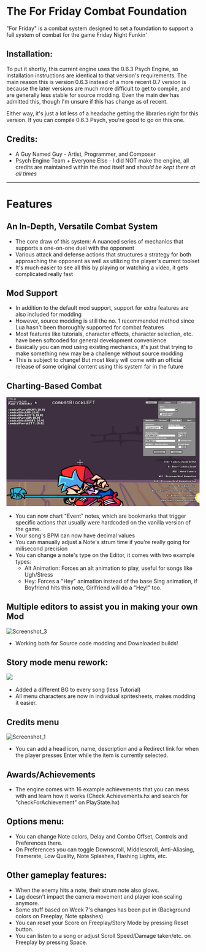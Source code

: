 # The For Friday Combat Foundation
"For Friday" is a combat system designed to set a foundation to support a full system of combat for the game Friday Night Funkin'
## Installation:
To put it shortly, this current engine uses the 0.6.3 Psych Engine, so installation instructions are identical to that version's requirements.
The main reason this is version 0.6.3 instead of a more recent 0.7 version is because the later versions are much more difficult to get to compile, and are generally less stable for source modding.
Even the main dev has admitted this, though I'm unsure if this has change as of recent.

Either way, it's just a lot less of a headache getting the libraries right for this version. If you can compile 0.6.3 Psych, you're good to go on this one.

## Credits:
* A Guy Named Guy - Artist, Programmer, and Composer
* Psych Engine Team + Everyone Else - I did NOT make the engine, all credits are maintained within the mod itself and *should be kept there at all times*
_____________________________________

# Features

## An In-Depth, Versatile Combat System
* The core draw of this system: A nuanced series of mechanics that supports a one-on-one duel with the opponent
* Various attack and defense actions that structures a strategy for both approaching the opponent as well as utilizing the player's current toolset
* It's much easier to see all this by playing or watching a video, it gets complicated really fast

## Mod Support
* In addition to the default mod support, support for extra features are also included for modding
* However, source modding is still the no. 1 recommended method since Lua hasn't been thoroughly supported for combat features
* Most features like tutorials, character effects, character selection, etc. have been softcoded for general development convenience
* Basically you can mod using existing mechanics, it's just that trying to make something new may be a challenge without source modding
* This is subject to change! But most likely will come with an official release of some original content using this system far in the future

## Charting-Based Combat
![](https://github.com/A-Guy-Named-Guy/For-Friday-PsychEngine-0.6.3/blob/master/docs/img/characterMenuEffects.png)
* You can now chart "Event" notes, which are bookmarks that trigger specific actions that usually were hardcoded on the vanilla version of the game.
* Your song's BPM can now have decimal values
* You can manually adjust a Note's strum time if you're really going for milisecond precision
* You can change a note's type on the Editor, it comes with two example types:
  * Alt Animation: Forces an alt animation to play, useful for songs like Ugh/Stress
  * Hey: Forces a "Hey" animation instead of the base Sing animation, if Boyfriend hits this note, Girlfriend will do a "Hey!" too.

## Multiple editors to assist you in making your own Mod
![Screenshot_3](https://user-images.githubusercontent.com/44785097/144629914-1fe55999-2f18-4cc1-bc70-afe616d74ae5.png)
* Working both for Source code modding and Downloaded builds!

## Story mode menu rework:
![](https://i.imgur.com/UB2EKpV.png)
* Added a different BG to every song (less Tutorial)
* All menu characters are now in individual spritesheets, makes modding it easier.

## Credits menu
![Screenshot_1](https://user-images.githubusercontent.com/44785097/144632635-f263fb22-b879-4d6b-96d6-865e9562b907.png)
* You can add a head icon, name, description and a Redirect link for when the player presses Enter while the item is currently selected.

## Awards/Achievements
* The engine comes with 16 example achievements that you can mess with and learn how it works (Check Achievements.hx and search for "checkForAchievement" on PlayState.hx)

## Options menu:
* You can change Note colors, Delay and Combo Offset, Controls and Preferences there.
 * On Preferences you can toggle Downscroll, Middlescroll, Anti-Aliasing, Framerate, Low Quality, Note Splashes, Flashing Lights, etc.

## Other gameplay features:
* When the enemy hits a note, their strum note also glows.
* Lag doesn't impact the camera movement and player icon scaling anymore.
* Some stuff based on Week 7's changes has been put in (Background colors on Freeplay, Note splashes)
* You can reset your Score on Freeplay/Story Mode by pressing Reset button.
* You can listen to a song or adjust Scroll Speed/Damage taken/etc. on Freeplay by pressing Space.
